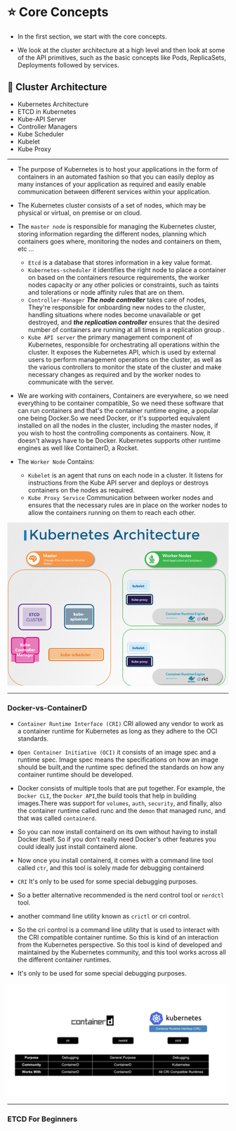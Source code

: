 # ⭐ Core Concepts

- In the first section, we start with the core concepts.

- We look at the cluster architecture at a high level and then look at some of the API primitives, such as the basic concepts like Pods, ReplicaSets, Deployments followed by services.

## 📝 Cluster Architecture

- Kubernetes Architecture
- ETCD in Kubernetes
- Kube-API Server
- Controller Managers
- Kube Scheduler
- Kubelet
- Kube Proxy

---

- The purpose of Kubernetes is to host your applications in the form of containers in an automated fashion so that you can easily deploy as many instances of your application as required and easily enable communication between different services within your application.

- The Kubernetes cluster consists of a set of nodes, which may be physical or virtual, on premise or on cloud.

- The `master node` is responsible for managing the Kubernetes cluster, storing information regarding the different nodes, planning which containers goes where, monitoring the nodes and containers on them, etc ...

  - `Etcd` is a database that stores information in a key value format.
  - `Kubernetes-scheduler` it identifies the right node to place a container on based on the containers resource requirements, the worker nodes capacity or any other policies or constraints, such as taints and tolerations or node affinity rules that are on them.
  - `Controller-Manager`  ***The node controller*** takes care of nodes, They're responsible for onboarding new nodes to the cluster, handling situations where nodes become unavailable or get destroyed, and ***the replication controller*** ensures that the desired number of containers are running at all times in a replication group .
  - `Kube API server` the primary management component of Kubernetes, responsible for orchestrating all operations within the cluster. It exposes the Kubernetes API, which is used by external users to perform management operations on the cluster, as well as the various controllers to monitor the state of the cluster and make necessary changes as required and by the worker nodes to communicate with the server.

- We are working with containers, Containers are everywhere, so we need everything to be container compatible, So we need these software that can run containers and that's the container runtime engine, a popular one being Docker.So we need Docker, or it's supported equivalent installed on all the nodes in the cluster, including the master nodes, if you wish to host the controlling components as containers. Now, it doesn't always have to be Docker. Kubernetes supports other runtime engines as well like ContainerD, a Rocket.

- The `Worker Node` Contains:
  - `Kubelet`  is an agent that runs on each node in a cluster. It listens for instructions from the Kube API server and deploys or destroys containers on the nodes as required.
  - `Kube Proxy Service` Communication between worker nodes and ensures that the necessary rules are in place on the worker nodes to allow the containers running on them to reach each other.

![img](./etc/Screenshot%202023-06-14%20205018.png)

---
### Docker-vs-ContainerD

- `Container Runtime Interface (CRI)` CRI allowed any vendor to work as a container runtime for Kubernetes as long as they adhere to the OCI standards.

- `Open Container Initiative (OCI)` it consists of an image spec and a runtime spec. Image spec means the specifications on how an image should be built,and the runtime spec defined the standards on how any container runtime should be developed.

- Docker consists of multiple tools that are put together.
For example, the `Docker CLI`, the `Docker API`,the build tools that help in building images.There was support for `volumes`, `auth`, `security`, and finally, also the container runtime called runc and the `demon` that managed runc, and that was called `containerd`.

- So you can now install containerd on its own without having to install Docker itself. So if you don't really need Docker's other features you could ideally just install containerd alone.

- Now once you install containerd, it comes with a command line tool called `ctr`, and this tool is solely made for debugging containerd

- `CRI` It's only to be used for some special debugging purposes.

- So a better alternative recommended is the nerd control tool or `nerdctl` tool.

- another command line utility known as `crictl` or cri control.

- So the cri control is a command line utility that is used to interact with the CRI compatible container runtime. So this is kind of an interaction from the Kubernetes perspective. So this tool is kind of developed and maintained by the Kubernetes community, and this tool works across all the different container runtimes.

- It's only to be used for some special debugging purposes.

![ContainerD](./etc/ContainerD.png)

---

### ETCD For Beginners


